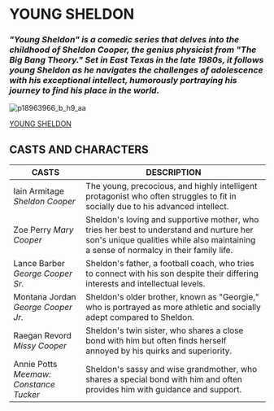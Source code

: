 # **YOUNG SHELDON**
### *"Young Sheldon" is a comedic series that delves into the childhood of Sheldon Cooper, the genius physicist from "The Big Bang Theory." Set in East Texas in the late 1980s, it follows young Sheldon as he navigates the challenges of adolescence with his exceptional intellect, humorously portraying his journey to find his place in the world.*
![p18963966_b_h9_aa](https://github.com/Libreroo/app-dev/assets/168876259/86bfa67f-3d8f-4965-9874-82476a0ecfda)

[YOUNG SHELDON](https://sflix.to/tv/free-young-sheldon-hd-39496)

## CASTS AND CHARACTERS

| CASTS | DESCRIPTION |
| ----------- | ----------- |
| Iain Armitage *Sheldon Cooper* | The young, precocious, and highly intelligent protagonist who often struggles to fit in socially due to his advanced intellect. |
| Zoe Perry *Mary Cooper*| Sheldon's loving and supportive mother, who tries her best to understand and nurture her son's unique qualities while also maintaining a sense of normalcy in their family life. |
|Lance Barber *George Cooper Sr.* | Sheldon's father, a football coach, who tries to connect with his son despite their differing interests and intellectual levels.|
|Montana Jordan *George Cooper Jr.*|Sheldon's older brother, known as "Georgie," who is portrayed as more athletic and socially adept compared to Sheldon.|
|Raegan Revord *Missy Cooper*|Sheldon's twin sister, who shares a close bond with him but often finds herself annoyed by his quirks and superiority.|
|Annie Potts *Meemaw: Constance Tucker*|Sheldon's sassy and wise grandmother, who shares a special bond with him and often provides him with guidance and support.|
